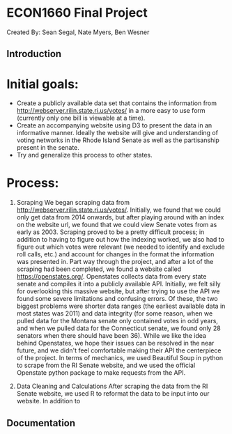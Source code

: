# ECON1660 Final Project
Created By: Sean Segal, Nate Myers, Ben Wesner

## Introduction

# Initial goals:
- Create a publicly available data set that contains the information from http://webserver.rilin.state.ri.us/votes/ in a more easy to use form (currently only one bill is viewable at a time).
- Create an accompanying website using D3 to present the data in an informative manner. Ideally the website will give and understanding of voting networks in the Rhode Island Senate as well as the partisanship present in the senate.
- Try and generalize this process to other states.

# Process:

1. Scraping
	We began scraping data from http://webserver.rilin.state.ri.us/votes/. Initially, we found that we could only get data from 2014 onwards, but after playing around with an index on the website url, we found that we could view Senate votes from as early as 2003. Scraping proved to be a pretty difficult process; in addition to having to figure out how the indexing worked, we also had to figure out which votes were relevant (we needed to identify and exclude roll calls, etc.) and account for changes in the format the information was presented in.
	Part way through the project, and after a lot of the scraping had been completed, we found a website called https://openstates.org/. Openstates collects data from every state senate and compiles it into a publicly available API. Initially, we felt silly for overlooking this massive website, but after trying to use the API we found some severe limitations and confusing errors. Of these, the two biggest problems were shorter data ranges (the earliest available data in most states was 2011) and data integrity (for some reason, when we pulled data for the Montana senate only contained votes in odd years, and when we pulled data for the Connecticut senate, we found only 28 senators when there should have been 36). While we like the idea behind Openstates, we hope their issues can be resolved in the near future, and we didn't feel comfortable making their API the centerpiece of the project.
	In terms of mechanics, we used Beautiful Soup in python to scrape from the RI Senate website, and we used the official Openstate python package to make requests from the API.
	
2. Data Cleaning and Calculations
	After scraping the data from the RI Senate website, we used R to reformat the data to be input into our website. In addition to 
	

## Documentation
